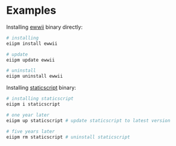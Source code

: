 # Examples

Installing [ewwii](https://ewwii-sh.github.io/) binary directly:

```bash
# installing
eiipm install ewwii

# update
eiipm update ewwii

# uninstall
eiipm uninstall ewwii
```

Installing [staticscript](https://ewwii-sh.github.io/staticscript) binary:

```bash
# installing staticscript
eiipm i staticscript

# one year later
eiipm up staticscript # update staticscript to latest version

# five years later
eiipm rm staticscript # uninstall staticscript
```
